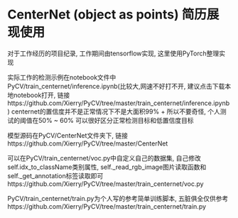 # CenterNet (object as points) 简历展现使用

对于工作经历的项目纪录, 工作期间由tensorflow实现, 这里使用PyTorch整理实现

实际工作的检测示例在notebook文件中PyCV/train_centernet/inference.ipynb(比较大,网速不好打不开, 建议点击下载本地notebook打开, 链接https://github.com/Xierry/PyCV/tree/master/train_centernet/inference.ipynb) centernet的置信度并不是正常情况下不是大面积99% + 所以不要奇怪, 个人测试的阈值在50% ~ 60% 可以很好区分正常检测目标和低置信度目标

模型源码在PyCV/CenterNet文件夹下, 链接https://github.com/Xierry/PyCV/tree/master/CenterNet

可以在PyCV/train_centernet/voc.py中自定义自己的数据集, 自己修改self.idx_to_className类别属性, self._read_rgb_image图片读取函数和self._get_annotation标签读取即可https://github.com/Xierry/PyCV/tree/master/train_centernet/voc.py

PyCV/train_centernet/train.py为个人写的参考简单训练脚本, 五脏俱全仅供参考https://github.com/Xierry/PyCV/tree/master/train_centernet/train.py
